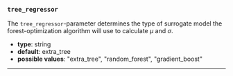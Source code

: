 ### `tree_regressor`

The `tree_regressor`-parameter determines the type of surrogate model the forest-optimization algorithm will use to calculate $\mu$ and $\sigma$.

  - **type**: string
  - **default**: extra_tree
  - **possible values**: "extra_tree", "random_forest", "gradient_boost"

---
